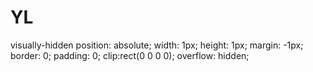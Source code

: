 # YL
visually-hidden 
position: absolute;
    width: 1px;
    height: 1px;
    margin: -1px;
    border: 0;
    padding: 0;
    clip:rect(0 0 0 0);
    overflow: hidden;
    